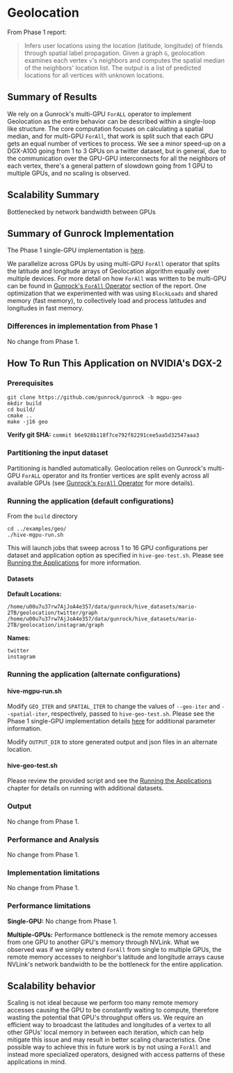 # Geolocation

From Phase 1 report:

> Infers user locations using the location (latitude, longitude) of friends through spatial label propagation. Given a graph `G`, geolocation examines each vertex `v`'s neighbors and computes the spatial median of the neighbors' location list. The output is a list of predicted locations for all vertices with unknown locations.

## Summary of Results

We rely on a Gunrock's multi-GPU `ForALL` operator to implement Geolocation as the entire behavior can be described within a single-loop like structure. The core computation focuses on calculating a spatial median, and for multi-GPU `ForAll`, that work is split such that each GPU gets an equal number of vertices to process. We see a minor speed-up on a DGX-A100 going from 1 to 3 GPUs on a twitter dataset, but in general, due to the communication over the GPU-GPU interconnects for all the neighbors of each vertex, there's a general pattern of slowdown going from 1 GPU to multiple GPUs, and no scaling is observed.

## Scalability Summary

Bottlenecked by network bandwidth between GPUs

## Summary of Gunrock Implementation

The Phase 1 single-GPU implementation is [here](https://gunrock.github.io/docs/#/hive/hive_geolocation).

We parallelize across GPUs by using multi-GPU `ForAll` operator that splits the latitude and longitude arrays of Geolocation algorithm equally over multiple devices. For more detail on how `ForAll` was written to be multi-GPU can be found in [Gunrock's `ForAll` Operator](#gunrocks-forall-operator) section of the report. One optimization that we experimented with was using `BlockLoads` and shared memory (fast memory), to collectively load and process latitudes and longitudes in fast memory.

### Differences in implementation from Phase 1

No change from Phase 1.

## How To Run This Application on NVIDIA's DGX-2

### Prerequisites
```
git clone https://github.com/gunrock/gunrock -b mgpu-geo
mkdir build
cd build/
cmake ..
make -j16 geo
```
**Verify git SHA:** `commit b6e928b118f7ce792f82291cee5aa5d32547aaa3`

### Partitioning the input dataset

Partitioning is handled automatically. Geolocation relies on Gunrock's multi-GPU `ForALL` operator and its frontier vertices are split evenly across all available GPUs (see [Gunrock's `ForAll` Operator](#gunrocks-forall-operator) for more details).

### Running the application (default configurations)

From the `build` directory

```
cd ../examples/geo/
./hive-mgpu-run.sh
```

This will launch jobs that sweep across 1 to 16 GPU configurations per dataset and application option as specified in `hive-geo-test.sh`. Please see [Running the Applications](#running-the-applications) for more information.


#### Datasets
**Default Locations:**

```
/home/u00u7u37rw7AjJoA4e357/data/gunrock/hive_datasets/mario-2TB/geolocation/twitter/graph
/home/u00u7u37rw7AjJoA4e357/data/gunrock/hive_datasets/mario-2TB/geolocation/instagram/graph
```

**Names:**

```
twitter
instagram
```

### Running the application (alternate configurations)

#### hive-mgpu-run.sh

Modify `GEO_ITER` and `SPATIAL_ITER` to change the values of `--geo-iter` and `--spatial-iter`, respectively, passed to `hive-geo-test.sh`. Please see the Phase 1 single-GPU implementation details [here](https://gunrock.github.io/docs/#/hive/hive_geolocation) for additional parameter information.

Modify `OUTPUT_DIR` to store generated output and json files in an alternate location.

#### hive-geo-test.sh

Please review the provided script and see the [Running the Applications](#running-the-applications) chapter for details on running with additional datasets.

### Output

No change from Phase 1.

### Performance and Analysis

No change from Phase 1.

### Implementation limitations

No change from Phase 1.

### Performance limitations

**Single-GPU:** No change from Phase 1.

**Multiple-GPUs:** Performance bottleneck is the remote memory accesses from one GPU to another GPU's memory through NVLink. What we observed was if we simply extend `ForAll` from single to multiple GPUs, the remote memory accesses to neighbor's latitude and longitude arrays cause NVLink's network bandwidth to be the bottleneck for the entire application.

## Scalability behavior

Scaling is not ideal because we perform too many remote memory accesses causing the GPU to be constantly waiting to compute, therefore wasting the potential that GPU's throughput offers us. We require an efficient way to broadcast the latitudes and longitudes of a vertex to all other GPUs' local memory in between each iteration, which can help mitigate this issue and may result in better scaling characteristics. One possible way to achieve this in future work is by not using a `ForAll` and instead more specialized operators, designed with access patterns of these applications in mind.
